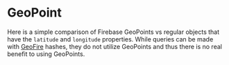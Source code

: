 # GeoPoint

Here is a simple comparison of Firebase GeoPoints vs regular objects that have the `latitude` and `longitude` properties. While queries can be made with [GeoFire](https://github.com/firebase/geofire-js) hashes, they do not utilize GeoPoints and thus there is no real benefit to using GeoPoints.
